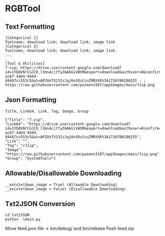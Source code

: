 # RGBTool 

## Text Formatting 
```
[Categorical 1]
Toolname; download link; download link; image link
[Categorical 2]
Toolname; download link; download link; image link
...
```
```
[Tool & Utilities]
7-zip; https://drive.usercontent.google.com/download?id=1Yb8VNrCGJC0_l3msAcjtfyZAAkGiVWSM&export=download&authuser=0&confirm=t&uuid=c42e4bfa-ac67-4ab4-944d-d4487cc553c5&at=APZUnTX23IsJqj0vSRzCcuZMRXXR%3A1716700186255 ; ; https://raw.githubusercontent.com/paimon3107/appImages/main/7zip.png
```
## Json Formatting
```
Title, Link64, Link, Tag, Image, Group
```

```
{"Title": "7-zip", 
"Link64": "https://drive.usercontent.google.com/download?id=1Yb8VNrCGJC0_l3msAcjtfyZAAkGiVWSM&export=download&authuser=0confirm=t&uuid=c42e4bfa-ac67-4ab4-944d-d4487cc553c5&at=APZUnTX23IsJqj0vSRzCcuZMRXXR%3A1716700186255", 
"Link": "", 
"Tag": "c7zip", 
"Image": "https://raw.githubusercontent.com/paimon3107/appImages/main/7zip.png", "Group": "SystemTools"}
```
## Allowable/Disallowable Downloading
```
__excute(down_image = True) (Allowable Downloading)
__excute(down_image = False) (Disallowable Downloading)
```
## Txt2JSON Conversion
```
cd txt2JSON
python .\main.py
```
Move feed.json file -> bin/debug/ and bin/release
Push feed.zip 
